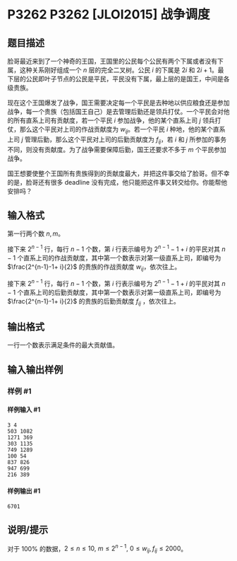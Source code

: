 # P3262 P3262 [JLOI2015] 战争调度

## 题目描述

脸哥最近来到了一个神奇的王国，王国里的公民每个公民有两个下属或者没有下属，这种关系刚好组成一个 $n$ 层的完全二叉树。公民 $i$ 的下属是 $2i$ 和 $2i +1$。最下层的公民即叶子节点的公民是平民，平民没有下属，最上层的是国王，中间是各级贵族。

现在这个王国爆发了战争，国王需要决定每一个平民是去种地以供应粮食还是参加战争，每一个贵族（包括国王自己）是去管理后勤还是领兵打仗。一个平民会对他的所有直系上司有贡献度，若一个平民 $i$ 参加战争，他的某个直系上司 $j$ 领兵打仗，那么这个平民对上司的作战贡献度为 $w_{ij}$。若一个平民 $i$ 种地，他的某个直系上司 $j$ 管理后勤，那么这个平民对上司的后勤贡献度为 $f_{ij}$，若 $i$ 和 $j$ 所参加的事务不同，则没有贡献度。为了战争需要保障后勤，国王还要求不多于 $m$ 个平民参加战争。

国王想要使整个王国所有贵族得到的贡献度最大，并把这件事交给了脸哥。但不幸的是，脸哥还有很多 deadline 没有完成，他只能把这件事又转交给你。你能帮他安排吗？

## 输入格式

第一行两个数 $n,m$。

接下来 $2^{n-1}$ 行，每行 $n-1$ 个数，第 $i$ 行表示编号为 $2^{n-1}-1+ i$ 的平民对其 $n-1$ 个直系上司的作战贡献度，其中第一个数表示对第一级直系上司，即编号为 $\frac{2^{n-1}-1+ i}{2}$ 的贵族的作战贡献度 $w_{ij}$，依次往上。

接下来 $2^{n-1}$ 行，每行 $n-1$ 个数，第 $i$ 行表示编号为 $2^{n-1}-1+ i$ 的平民对其 $n-1$ 个直系上司的后勤贡献度，其中第一个数表示对第一级直系上司，即编号为 $\frac{2^{n-1}-1+ i}{2}$ 的贵族的后勤贡献度 $f_{ij}$ ，依次往上。

## 输出格式

一行一个数表示满足条件的最大贡献值。

## 输入输出样例

### 样例 #1

#### 样例输入 #1

```
3 4
503 1082
1271 369
303 1135
749 1289
100 54
837 826
947 699
216 389
```

#### 样例输出 #1

```
6701
```

## 说明/提示

对于 $100 \%$ 的数据，$2 \leq n \leq 10, \ m \leq 2^{n-1}, \ 0 \leq w_{ij}, f_{ij} \leq 2000$。
